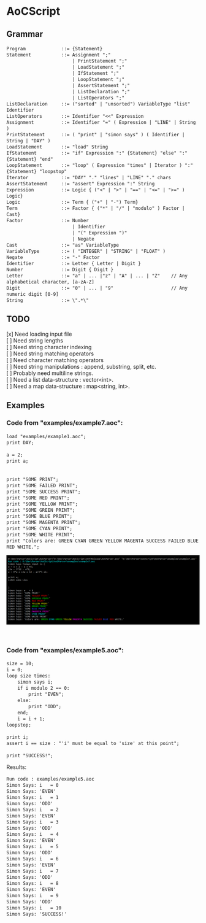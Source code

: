 # AoCScript

## Grammar
	Program				::= {Statement}
	Statement			::= Assignment ";"
							| PrintStatement ";"
							| LoadStatement ";"
							| IfStatement ";"
							| LoopStatement ";"
							| AssertStatement ";"
							| ListDeclaration ";"
							| ListOperators ";"
	ListDeclaration		::= ("sorted" | "unsorted") VariableType "list" Identifier
	ListOperators		::= Identifier "<<" Expression
	Assignment			::= Identifier "=" ( Expression | "LINE" | String )
	PrintStatement		::= ( "print" | "simon says" ) ( Identifier | String | "DAY" )
	LoadStatement		::= "load" String
	IfStatement			::= "if" Expression ":" {Statement} "else" ":" {Statement} "end"
	LoopStatement		::= "loop" ( Expression "times" | Iterator ) ":" {Statement} "loopstop"
	Iterator			::= "DAY" "." "lines" | "LINE" "." chars
	AssertStatement		::= "assert" Expression ":" String
	Expression			::= Logic { ("<" | ">" | "==" | "<=" | ">=" ) Logic}
	Logic				::= Term { ("+" | "-") Term}
	Term				::= Factor { ("*" | "/" | "modulo" ) Factor | Cast}
	Factor				::= Number
							| Identifier
							| "(" Expression ")"
							| Negate
	Cast				::= "as" VariableType
	VariableType		::= ( "INTEGER" | "STRING" | "FLOAT" )
	Negate				::= "-" Factor
	Identifier			::= Letter { Letter | Digit }
	Number				::= Digit { Digit }
	Letter				::=	"a" | ... |"z" | "A" | ... | "Z"    // Any alphabetical character, [a-zA-Z]
	Digit				::= "0" | ... | "9"						// Any numeric digit [0-9]
	String				::= \".*\"

## TODO
[x] Need loading input file<br/>
[ ] Need string lengths<br/>
[ ] Need string character indexing<br/>
[ ] Need string matching operators<br/>
[ ] Need character matching operators<br/>
[ ] Need string manipulations : append, substring, split, etc.<br/>
[ ] Probably need multiline strings.<br/>
[ ] Need a list data-structure : vector\<int\>.<br/>
[ ] Need a map data-structure : map<string, int>.<br/>

## Examples

### Code from "examples/example7.aoc":

	load "examples/example1.aoc";
	print DAY;

	a = 2;
	print a;


	print "SOME PRINT";
	print "SOME FAILED PRINT";
	print "SOME SUCCESS PRINT";
	print "SOME RED PRINT";
	print "SOME YELLOW PRINT";
	print "SOME GREEN PRINT";
	print "SOME BLUE PRINT";
	print "SOME MAGENTA PRINT";
	print "SOME CYAN PRINT";
	print "SOME WHITE PRINT";
	print "Colors are: GREEN CYAN GREEN YELLOW MAGENTA SUCCESS FAILED BLUE RED WHITE.";

![Example7 Output](/screenshots/example7.aoc.png)

<br/>

### Code from "examples/example5.aoc":

	size = 10;
	i = 0;
	loop size times:
		simon says i;
		if i modulo 2 == 0:
			print "EVEN";
		else:
			print "ODD";
		end;
		i = i + 1;
	loopstop;

	print i;
	assert i == size : "'i' must be equal to 'size' at this point";

	print "SUCCESS!";

Results:

	Run code : examples/example5.aoc
	Simon Says: i   = 0
	Simon Says: 'EVEN'
	Simon Says: i   = 1
	Simon Says: 'ODD'
	Simon Says: i   = 2
	Simon Says: 'EVEN'
	Simon Says: i   = 3
	Simon Says: 'ODD'
	Simon Says: i   = 4
	Simon Says: 'EVEN'
	Simon Says: i   = 5
	Simon Says: 'ODD'
	Simon Says: i   = 6
	Simon Says: 'EVEN'
	Simon Says: i   = 7
	Simon Says: 'ODD'
	Simon Says: i   = 8
	Simon Says: 'EVEN'
	Simon Says: i   = 9
	Simon Says: 'ODD'
	Simon Says: i   = 10
	Simon Says: 'SUCCESS!'